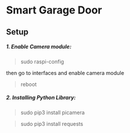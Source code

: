 # Smart Garage Door
## Setup
##### 1. Enable Camera module:
> sudo raspi-config

then go to interfaces and enable camera module

> reboot

##### 2. Installing Python Library:
> sudo pip3 install picamera

> sudo pip3 install requests
